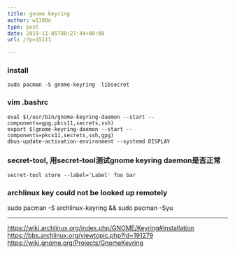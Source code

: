 ```yaml
---
title: gnome keyring
author: w1100n
type: post
date: 2019-11-05T00:27:44+00:00
url: /?p=15111

---
```


### install
    sudo pacman -S gnome-keyring  libsecret

### vim .bashrc
    eval $(/usr/bin/gnome-keyring-daemon --start --components=gpg,pkcs11,secrets,ssh)
    export $(gnome-keyring-daemon --start --components=pkcs11,secrets,ssh,gpg)
    dbus-update-activation-environment --systemd DISPLAY

### secret-tool, 用secret-tool测试gnome keyring daemon是否正常
    secret-tool store --label='Label' foo bar

### archlinux key could not be looked up remotely
sudo pacman -S archlinux-keyring && sudo pacman -Syu

---

https://wiki.archlinux.org/index.php/GNOME/Keyring#Installation  
https://bbs.archlinux.org/viewtopic.php?id=191279  
https://wiki.gnome.org/Projects/GnomeKeyring  